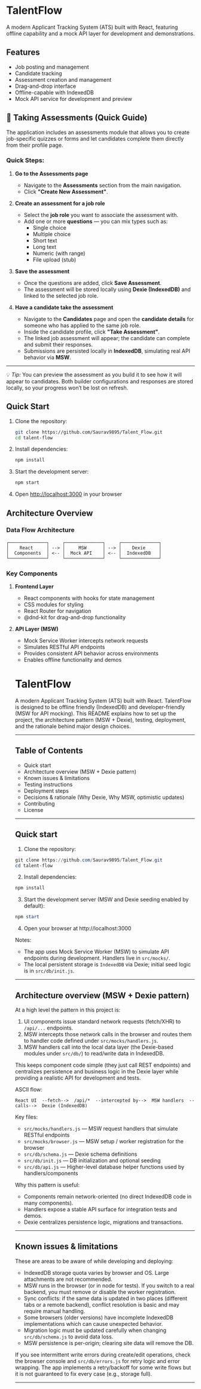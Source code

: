 # TalentFlow

A modern Applicant Tracking System (ATS) built with React, featuring offline capability and a mock API layer for development and demonstrations.

## Features

- Job posting and management
- Candidate tracking
- Assessment creation and management
- Drag-and-drop interface
- Offline-capable with IndexedDB
- Mock API service for development and preview

## 🧾 Taking Assessments (Quick Guide)

The application includes an assessments module that allows you to create job-specific quizzes or forms and let candidates complete them directly from their profile page.

### Quick Steps:

1. **Go to the Assessments page**

   - Navigate to the **Assessments** section from the main navigation.
   - Click **"Create New Assessment"**.

2. **Create an assessment for a job role**

   - Select the **job role** you want to associate the assessment with.
   - Add one or more **questions** — you can mix types such as:
     - Single choice
     - Multiple choice
     - Short text
     - Long text
     - Numeric (with range)
     - File upload (stub)

3. **Save the assessment**

   - Once the questions are added, click **Save Assessment**.
   - The assessment will be stored locally using **Dexie (IndexedDB)** and linked to the selected job role.

4. **Have a candidate take the assessment**

   - Navigate to the **Candidates** page and open the **candidate details** for someone who has applied to the same job role.
   - Inside the candidate profile, click **"Take Assessment"**.
   - The linked job assessment will appear; the candidate can complete and submit their responses.
   - Submissions are persisted locally in **IndexedDB**, simulating real API behavior via **MSW**.

---

💡 _Tip:_ You can preview the assessment as you build it to see how it will appear to candidates. Both builder configurations and responses are stored locally, so your progress won’t be lost on refresh.

## Quick Start

1. Clone the repository:

   ```bash
   git clone https://github.com/Saurav9895/Talent_Flow.git
   cd talent-flow
   ```

2. Install dependencies:

   ```bash
   npm install
   ```

3. Start the development server:

   ```bash
   npm start
   ```

4. Open [http://localhost:3000](http://localhost:3000) in your browser

## Architecture Overview

### Data Flow Architecture

```
┌──────────────┐     ┌──────────────┐     ┌──────────────┐
│    React     │ --> │     MSW      │ --> │    Dexie     │
│  Components  │ <-- │  Mock API    │ <-- │  IndexedDB   │
└──────────────┘     └──────────────┘     └──────────────┘
```

### Key Components

1. **Frontend Layer**

   - React components with hooks for state management
   - CSS modules for styling
   - React Router for navigation
   - @dnd-kit for drag-and-drop functionality

2. **API Layer (MSW)**

   - Mock Service Worker intercepts network requests
   - Simulates RESTful API endpoints
   - Provides consistent API behavior across environments
   - Enables offline functionality and demos

   # TalentFlow

   A modern Applicant Tracking System (ATS) built with React. TalentFlow is designed to be offline friendly (IndexedDB) and developer-friendly (MSW for API mocking). This README explains how to set up the project, the architecture pattern (MSW + Dexie), testing, deployment, and the rationale behind major design choices.

   ***

   ## Table of Contents

   - Quick start
   - Architecture overview (MSW + Dexie pattern)
   - Known issues & limitations
   - Testing instructions
   - Deployment steps
   - Decisions & rationale (Why Dexie, Why MSW, optimistic updates)
   - Contributing
   - License

   ***

   ## Quick start

   1. Clone the repository:

   ```powershell
   git clone https://github.com/Saurav9895/Talent_Flow.git
   cd talent-flow
   ```

   2. Install dependencies:

   ```powershell
   npm install
   ```

   3. Start the development server (MSW and Dexie seeding enabled by default):

   ```powershell
   npm start
   ```

   4. Open your browser at http://localhost:3000

   Notes:

   - The app uses Mock Service Worker (MSW) to simulate API endpoints during development. Handlers live in `src/mocks/`.
   - The local persistent storage is `IndexedDB` via Dexie; initial seed logic is in `src/db/init.js`.

   ***

   ## Architecture overview (MSW + Dexie pattern)

   At a high level the pattern in this project is:

   1. UI components issue standard network requests (fetch/XHR) to `/api/...` endpoints.
   2. MSW intercepts those network calls in the browser and routes them to handler code defined under `src/mocks/handlers.js`.
   3. MSW handlers call into the local data layer (the Dexie-based modules under `src/db/`) to read/write data in IndexedDB.

   This keeps component code simple (they just call REST endpoints) and centralizes persistence and business logic in the Dexie layer while providing a realistic API for development and tests.

   ASCII flow:

   ```
   React UI  --fetch-->  /api/*  --intercepted by-->  MSW handlers  --calls-->  Dexie (IndexedDB)
   ```

   Key files:

   - `src/mocks/handlers.js` — MSW request handlers that simulate RESTful endpoints
   - `src/mocks/browser.js` — MSW setup / worker registration for the browser
   - `src/db/schema.js` — Dexie schema definitions
   - `src/db/init.js` — DB initialization and optional seeding
   - `src/db/api.js` — Higher-level database helper functions used by handlers/components

   Why this pattern is useful:

   - Components remain network-oriented (no direct IndexedDB code in many components).
   - Handlers expose a stable API surface for integration tests and demos.
   - Dexie centralizes persistence logic, migrations and transactions.

   ***

   ## Known issues & limitations

   These are areas to be aware of while developing and deploying:

   - IndexedDB storage quota varies by browser and OS. Large attachments are not recommended.
   - MSW runs in the browser (or in node for tests). If you switch to a real backend, you must remove or disable the worker registration.
   - Sync conflicts: if the same data is updated in two places (different tabs or a remote backend), conflict resolution is basic and may require manual handling.
   - Some browsers (older versions) have incomplete IndexedDB implementations which can cause unexpected behavior.
   - Migration logic must be updated carefully when changing `src/db/schema.js` to avoid data loss.
   - MSW persistence is per-origin; clearing site data will remove the DB.

   If you see intermittent write errors during create/edit operations, check the browser console and `src/db/errors.js` for retry logic and error wrapping. The app implements a retry/backoff for some write flows but it is not guaranteed to fix every case (e.g., storage full).

   ***

